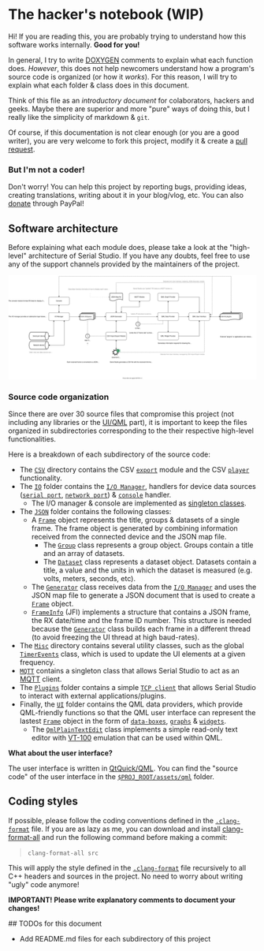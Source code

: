 # The hacker's notebook (WIP)

Hi! If you are reading this, you are probably trying to understand how this software works internally. **Good for you!**

In general, I try to write [DOXYGEN](https://www.doxygen.nl/index.html) comments to explain what each function does. *However*, this does not help newcomers understand how a program's source code is organized (or how it *works*). For this reason, I will try to explain what each folder & class does in this document. 

Think of this file as an *introductory document* for colaborators, hackers and geeks. Maybe there are superior and more "pure" ways of doing this, but I really like the simplicity of markdown & `git`.

Of course, if this documentation is not clear enough (or you are a good writer), you are very welcome to fork this project, modify it & create a [pull request](https://docs.github.com/en/github/collaborating-with-pull-requests/proposing-changes-to-your-work-with-pull-requests/about-pull-requests).

### But I'm not a coder!

Don't worry! You can help this project by reporting bugs, providing ideas, creating translations, writing about it in your blog/vlog, etc. You can also [donate](https://www.paypal.com/donate?hosted_button_id=XN68J47QJKYDE) through PayPal!

## Software architecture

Before explaining what each module does, please take a look at the "high-level" architecture of Serial Studio. If you have any doubts, feel free to use any of the support channels provided by the maintainers of the project.

![Architecture](../doc/architecture/architecture.svg)

### Source code organization

Since there are over 30 source files that compromise this project (not including any libraries or the [UI/QML](../assets/qml) part), it is important to keep the files organized in subdirectories corresponding to the their respective high-level functionalities.

Here is a breakdown of each subdirectory of the source code:

- The [`CSV`](CSV) directory contains the CSV [`export`](CSV/Export.h) module and the CSV [`player`](CSV/Player.h) functionality.
- The [`IO`](IO) folder contains the [`I/O Manager`](IO/Manager.h), handlers for device data sources ([`serial port`](IO/DataSources/Serial.h), [`network port`](IO/DataSources/Network.h)) & [`console`](IO/Console.h) handler.
    - The I/O manager & console are implemented as [singleton classes](https://en.wikipedia.org/wiki/Singleton_pattern).
- The [`JSON`](JSON) folder contains the following classes:
	- A [`Frame`](JSON/Frame.h) object represents the title, groups & datasets of a single frame. The frame object is generated by combining information received from the connected device and the JSON map file.
		- The [`Group`](JSON/Group.h) class represents a group object. Groups contain a title and an array of datasets.
		- The [`Dataset`](JSON/Dataset.h) class represents a dataset object. Datasets contain a title, a value and the units in which the dataset is measured (e.g. volts, meters, seconds, etc).
	- The [`Generator`](JSON/Generator.h) class receives data from the [`I/O Manager`](IO/Manager.h) and uses the JSON map file to generate a JSON document that is used to create a [`Frame`](JSON/Frame.h) object.
	- [`FrameInfo`](JSON/FrameInfo.h) (JFI) implements a structure that contains a JSON frame, the RX date/time and the frame ID number. This structure is needed because the [`Generator`](JSON/Generator.h) class builds each frame in a different thread (to avoid freezing the UI thread at high baud-rates).
- The [`Misc`](Misc) directory contains several utility classes, such as the global [`TimerEvents`](Misc/TimerEvents.h) class, which is used to update the UI elements at a given frequency.
- [`MQTT`](MQTT) contains a singleton class that allows Serial Studio to act as an [MQTT](https://en.wikipedia.org/wiki/MQTT) client.
- The [`Plugins`](Plugins) folder contains a simple [`TCP client`](Plugins/Bridge.h) that allows Serial Studio to interact with external applications/plugins.
- Finally, the [`UI`](UI) folder contains the QML data providers, which provide QML-friendly functions so that the QML user interface can represent the lastest [`Frame`](JSON/Frame.h) object in the form of [`data-boxes`](UI/DataProvider.h), [`graphs`](UI/GraphProvider.h) & [`widgets`](UI/WidgetProvider.h). 
	- The [`QmlPlainTextEdit`](UI/QmlPlainTextEdit.h) class implements a simple read-only text editor with [VT-100](https://en.wikipedia.org/wiki/VT100) emulation that can be used within QML.

**What about the user interface?** 

The user interface is written in [QtQuick/QML](https://doc.qt.io/qt-5/qtquick-index.html). You can find the "source code" of the user interface in the [`$PROJ_ROOT/assets/qml`](../assets/qml) folder.

## Coding styles

If possible, please follow the coding conventions defined in the [`.clang-format`](../.clang-format) file. If you are as lazy as me, you can download and install [clang-format-all](https://github.com/eklitzke/clang-format-all) and run the following command before making a commit:

> `clang-format-all src`

This will apply the style defined in the [`.clang-format`](../.clang-format) file recursively to all C++ headers and sources in the project. No need to worry about writing "ugly" code anymore!

**IMPORTANT! Please write explanatory comments to document your changes!**

## TODOs for this document

- Add README.md files for each subdirectory of this project





